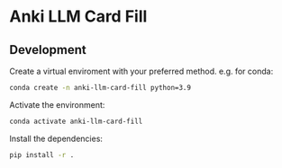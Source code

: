 # Anki LLM Card Fill

## Development 
Create a virtual enviroment with your preferred method.
e.g. for conda:
```bash
conda create -n anki-llm-card-fill python=3.9
```

Activate the environment:
```bash
conda activate anki-llm-card-fill
```

Install the dependencies:
```bash
pip install -r .
```




